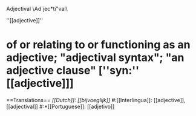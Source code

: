 Adjectival \Ad`jec*ti"val\

''[[adjective]]''
# of or relating to or functioning as an adjective; "adjectival syntax"; "an adjective clause" [''syn:'' [[adjective]]]

==Translations==
*[[Dutch]]: [[bijvoeglijk]]
#:*[[Interlingua]]: [[adjective]], [[adjectival]]
#:*[[Portuguese]]: [[adjetivo]]